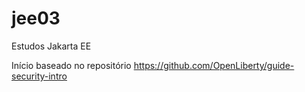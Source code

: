 # jee03

Estudos Jakarta EE

Início baseado no repositório https://github.com/OpenLiberty/guide-security-intro